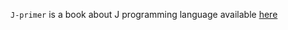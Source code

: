`J-primer` is a book about J programming language available [here](https://code.jsoftware.com/wiki/Help/Primer/Title)
